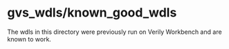 # gvs_wdls/known_good_wdls

The wdls in this directory were previously run on Verily Workbench and are known to work.

